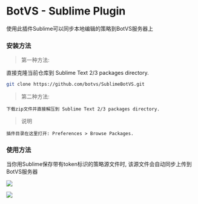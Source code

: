 BotVS - Sublime Plugin
==================

使用此插件Sublime可以同步本地编辑的策略到BotVS服务器上

### 安装方法

> 第一种方法:

直接克隆当前仓库到 Sublime Text 2/3 packages directory.
    
```bash
git clone https://github.com/botvs/SublimeBotVS.git
```

> 第二种方法:

    下载zip文件并直接解压到 Sublime Text 2/3 packages directory.

> 说明

    插件目录在这里打开: Preferences > Browse Packages.

### 使用方法

当你用Sublime保存带有token标识的策略源文件时, 该源文件会自动同步上传到BotVS服务器

![](http://7xi2n7.com1.z0.glb.clouddn.com/d3ae82f66f84ab57cfe29e128d98b74d3f54dc43.png)

![](https://dn-filebox.qbox.me/1ac82c6c061a288daf6c0dfce641c3334487eef5.png)
